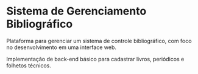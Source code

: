 # Sistema de Gerenciamento Bibliográfico

Plataforma para gerenciar um sistema de controle bibliográfico, com foco no desenvolvimento em uma interface web.

Implementação de back-end básico para cadastrar livros, periódicos e folhetos técnicos.
